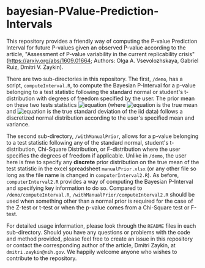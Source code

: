 # bayesian-PValue-Prediction-Intervals
This repository provides a friendly way of computing the P-value Prediction Interval for future P-values given an observed P-value according to the article, "Assessment of P-value variability in the current replicability crisis" (https://arxiv.org/abs/1609.01664; Authors: Olga A. Vsevolozhskaya, Gabriel Ruiz, Dmitri V. Zaykin).

There are two sub-directories in this repository. The first, `/demo`, has a script, `computeInterval.R`, to compute the Bayesian P-Interval for a p-value belonging to a test statistic following the standard normal or student's t-distribution with degrees of freedom specified by the user. The prior mean on these two tests statistics ![equation](\frac{\sqrt{N}\mu}{\sigma}) (where ![equation](\mu) is the true mean and ![equation](\sigma) is the true standard deviation of the iid data) follows a discretized normal distribution according to the user's specified mean and variance.

The second sub-directory, `/withManualPrior`, allows for a p-value belonging to a test statistic following any of the standard normal, student's t-distribution, Chi-Square Distribution, or F-distribution where the user specifies the degrees of freedom if applicable. Unlike in `/demo`, the user here is free to specify any **discrete** prior distribution on the true mean of the test statistic in the excel spreadsheet `manualPrior.xlsx` (or any other file so long as the file name is changed in `computerInterval2.R`). As before, `computerInterval2.R` provides a way of computing the Bayesian P-Interval and specifying key information to do so. Compared to `/demo/computeInterval.R`, `/withManualPrior/computeInterval2.R` should be used when something other than a normal prior is required for the case of the Z-test or t-test or when the p-value comes from a Chi-Square test or F-test. 

For detailed usage information, please look through the `README` files in each sub-directory. Should you have any questions or problems with the code and method provided, please feel free to create an issue in this repository or contact the corresponding author of the article, Dmitri Zaykin, at `dmitri.zaykin@nih.gov`. We happily welcome anyone who wishes to contribute to the repository. 
